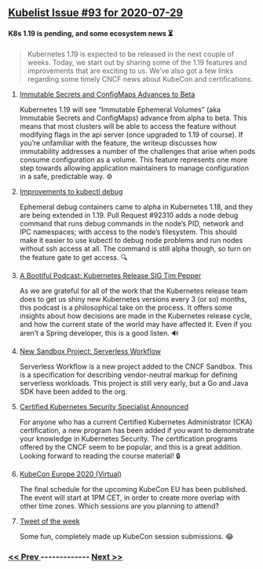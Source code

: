 ## [Kubelist Issue #93 for 2020-07-29](https://kubelist.com/issue/93)

#### K8s 1.19 is pending, and some ecosystem news ⏳

> Kubernetes 1.19 is expected to be released in the next couple of weeks. Today, we start out by sharing some of the 1.19 features and improvements that are exciting to us. We’ve also got a few links regarding some timely CNCF news about KubeCon and certifications.

1. [Immutable Secrets and ConfigMaps Advances to Beta](https://github.com/kubernetes/enhancements/blob/master/keps/sig-storage/1412-immutable-secrets-and-configmaps/README.md#summary)

    Kubernetes 1.19 will see “Immutable Ephemeral Volumes” (aka Immutable Secrets and ConfigMaps) advance from alpha to beta. This means that most clusters will be able to access the feature without modifying flags in the api server (once upgraded to 1.19 of course). If you’re unfamiliar with the feature, the writeup discusses how immutability addresses a number of the challenges that arise when pods consume configuration as a volume. This feature represents one more step towards allowing application maintainers to manage configuration in a safe, predictable way. ⚙
1. [Improvements to kubectl debug](https://www.europeclouds.com/blog/debugging-with-ephemeral-containers-in-k8s)

    Ephemeral debug containers came to alpha in Kubernetes 1.18, and they are being extended in 1.19. Pull Request #92310 adds a node debug command that runs debug commands in the node’s PID, network and IPC namespaces; with access to the node’s filesystem. This should make it easier to use kubectl to debug node problems and run nodes without ssh access at all. The command is still alpha though, so turn on the feature gate to get access. 🔍
1. [A Bootiful Podcast: Kubernetes Release SIG Tim Pepper](https://spring.io/blog/2020/06/05/a-bootiful-podcast-kubernetes-release-sig-tim-pepper)

    As we are grateful for all of the work that the Kubernetes release team does to get us shiny new Kubernetes versions every 3 (or so) months, this podcast is a philosophical take on the process. It offers some insights about how decisions are made in the Kubernetes release cycle, and how the current state of the world may have affected it. Even if you aren’t a Spring developer, this is a good listen. 🔊
1. [New Sandbox Project: Serverless Workflow](https://serverlessworkflow.github.io/)

    Serverless Workflow is a new project added to the CNCF Sandbox. This is a specification for describing vendor-neutral markup for defining serverless workloads. This project is still very early, but a Go and Java SDK have been added to the org.
1. [Certified Kubernetes Security Specialist Announced](https://www.cncf.io/blog/2020/07/15/certified-kubernetes-security-specialist-cks-coming-in-november/)

    For anyone who has a current Certified Kubernetes Administrator (CKA) certification, a new program has been added if you want to demonstrate your knowledge in Kubernetes Security. The certification programs offered by the CNCF seem to be popular, and this is a great addition. Looking forward to reading the course material! 🔒
1. [KubeCon Europe 2020 (Virtual)](https://events.linuxfoundation.org/kubecon-cloudnativecon-europe/)

    The final schedule for the upcoming KubeCon EU has been published. The event will start at 1PM CET, in order to create more overlap with other time zones. Which sessions are you planning to attend? 
1. [Tweet of the week](https://twitter.com/castrojo/status/1288244264498081793)

    Some fun, completely made up KubeCon session submissions. 😂

### [ << Prev ](kubelist-92.md) ------------- [ Next >> ](kubelist-94.md)